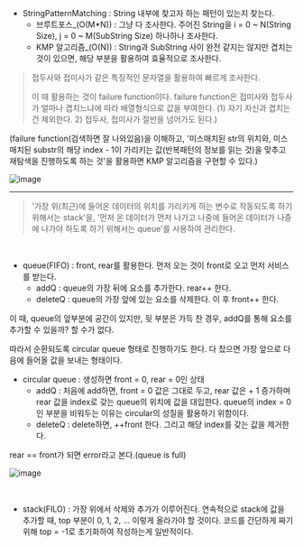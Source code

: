 - StringPatternMatching : String 내부에 찾고자 하는 패턴이 있는지 찾는다.
  - 브루트포스_(O(M*N)) : 그냥 다 조사한다. 주어진 String을 i = 0 ~ N(String Size), j = 0 ~ M(SubString Size) 하나하나 조사한다.
  - KMP 알고리즘_(O(N)) : String과 SubString 사이 완전 같지는 않지만 겹치는 것이 있으면, 해당 부분을 활용하여 효율적으로 조사한다.
> 접두사와 접미사가 같은 특징적인 문자열을 활용하여 빠르게 조사한다.
>
> 이 때 활용하는 것이 failure function이다. failure function은 접미사와 접두사가 얼마나 겹치느냐에 따라
> 배열형식으로 값을 부여한다. (1) 자기 자신과 겹치는 건 제외한다. 2) 접두사, 접미사가 절반을 넘어가도 된다.)

(failure function(검색하면 잘 나와있음)을 이해하고, '미스매치된 str의 위치와, 미스매치된 substr의 해당 index - 1이 가리키는 값(반복패턴의 정보를 읽는 것)을 맞추고 재탐색을 진행하도록 하는 것'을 활용하면 KMP 알고리즘을 구현할 수 있다.)


![image](https://github.com/sonyrainy/TIL/assets/91364766/6dd1a3e3-9ba9-4085-ad1c-8b2662eb6f30)

---

>'가장 위(최근)에 들어온 데이터의 위치를 가리키게 하는 변수로 작동되도록 하기 위해서는 stack'을, '먼저 온 데이터가 먼저 나가고 나중에 들어온 데이터가 나중에 나가야 하도록 하기 위해서는 queue'를 사용하여 관리한다.

<br>

- queue(FIFO) : front, rear를 활용한다. 먼저 오는 것이 front로 오고 먼저 서비스를 받는다.
  - addQ : queue의 가장 뒤에 요소를 추가한다. rear++ 한다.
  - deleteQ : queue의 가장 앞에 있는 요소를 삭제한다. 이 후 front++ 한다.

이 때, queue의 앞부분에 공간이 있지만, 뒷 부분은 가득 찬 경우, addQ를 통해 요소를 추가할 수 있을까? 할 수가 없다.

따라서 순환되도록 circular queue 형태로 진행하기도 한다. 다 찼으면 가장 앞으로 다음에 들어올 값을 보내는 형태이다.

- circular queue : 생성하면 front = 0, rear = 0인 상태
  - addQ : 처음에 add하면, front = 0 값은 그대로 두고, rear 값은 + 1 증가하며 rear 값을 index로 갖는 queue의 위치에 값을 대입한다. queue의 index = 0인 부분을 비워두는 이유는 circular의 성질을 활용하기 위함이다.
  - deleteQ : delete하면, ++front 한다. 그리고 해당 index를 갖는 값을 제거한다.
  
rear == front가 되면 error라고 본다.(queue is full)

![image](https://github.com/sonyrainy/TIL/assets/91364766/e40ebe89-9ed6-481c-9366-69ab690f44e4)

<br>

- stack(FILO) : 가장 위에서 삭제와 추가가 이루어진다.
연속적으로 stack에 값을 추가할 때, top 부분이 0, 1, 2, ... 이렇게 올라가야 할 것이다. 코드를 간단하게 짜기 위해 top = -1로 초기화하여 작성하는게 일반적이다.

